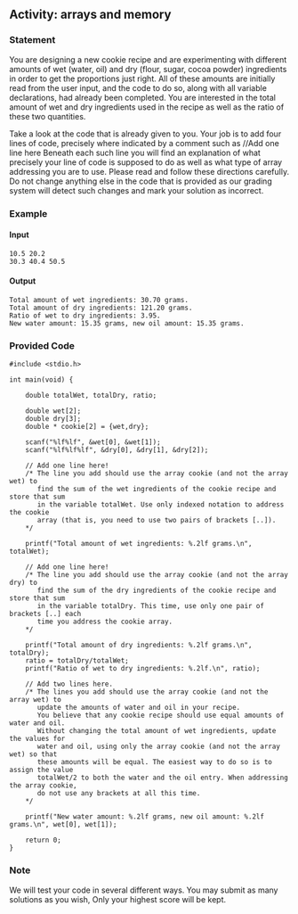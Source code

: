 ## Activity: arrays and memory

### Statement
You are designing a new cookie recipe and are experimenting with different amounts of wet (water, oil) and dry (flour, sugar, cocoa powder) ingredients in order to get the proportions just right. All of these amounts are initially read from the user input, and the code to do so, along with all variable declarations, had already been completed. You are interested in the total amount of wet and dry ingredients used in the recipe as well as the ratio of these two quantities.

Take a look at the code that is already given to you. Your job is to add four lines of code, precisely where indicated by a comment such as
    //Add one line here
Beneath each such line you will find an explanation of what precisely your line of code is supposed to do as well as what type of array addressing you are to use. Please read and follow these directions carefully. Do not change anything else in the code that is provided as our grading system will detect such changes and mark your solution as incorrect.

### Example

#### Input
    10.5 20.2
    30.3 40.4 50.5

#### Output
    Total amount of wet ingredients: 30.70 grams.
    Total amount of dry ingredients: 121.20 grams.
    Ratio of wet to dry ingredients: 3.95.
    New water amount: 15.35 grams, new oil amount: 15.35 grams.

### Provided Code

    #include <stdio.h>

    int main(void) {

        double totalWet, totalDry, ratio;

        double wet[2];
        double dry[3];
        double * cookie[2] = {wet,dry};
    
        scanf("%lf%lf", &wet[0], &wet[1]);
        scanf("%lf%lf%lf", &dry[0], &dry[1], &dry[2]);

        // Add one line here! 
        /* The line you add should use the array cookie (and not the array wet) to 
           find the sum of the wet ingredients of the cookie recipe and store that sum
           in the variable totalWet. Use only indexed notation to address the cookie
           array (that is, you need to use two pairs of brackets [..]). 
        */

        printf("Total amount of wet ingredients: %.2lf grams.\n", totalWet);
    
        // Add one line here! 
        /* The line you add should use the array cookie (and not the array dry) to 
           find the sum of the dry ingredients of the cookie recipe and store that sum
           in the variable totalDry. This time, use only one pair of brackets [..] each 
           time you address the cookie array. 
        */

        printf("Total amount of dry ingredients: %.2lf grams.\n", totalDry);
        ratio = totalDry/totalWet;
        printf("Ratio of wet to dry ingredients: %.2lf.\n", ratio);

        // Add two lines here.
        /* The lines you add should use the array cookie (and not the array wet) to
           update the amounts of water and oil in your recipe. 
           You believe that any cookie recipe should use equal amounts of water and oil.
           Without changing the total amount of wet ingredients, update the values for
           water and oil, using only the array cookie (and not the array wet) so that 
           these amounts will be equal. The easiest way to do so is to assign the value
           totalWet/2 to both the water and the oil entry. When addressing the array cookie,
           do not use any brackets at all this time.
        */
    
        printf("New water amount: %.2lf grams, new oil amount: %.2lf grams.\n", wet[0], wet[1]);
    
        return 0;
    }

### Note

We will test your code in several different ways. You may submit as many solutions as you wish, Only your highest score will be kept.
